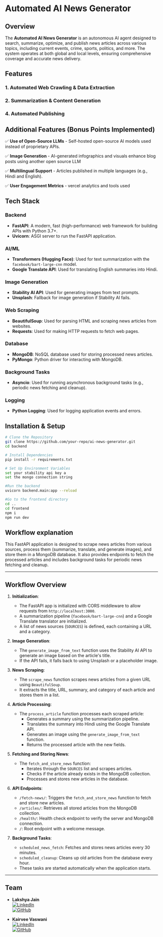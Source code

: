 # Automated AI News Generator

## Overview
The **Automated AI News Generator** is an autonomous AI agent designed to search, summarize, optimize, and publish news articles across various topics, including current events, crime, sports, politics, and more. The system operates at both global and local levels, ensuring comprehensive coverage and accurate news delivery.

## Features

### 1. **Automated Web Crawling & Data Extraction**

### 2. **Summarization & Content Generation**

### 4. **Automated Publishing**

## Additional Features (Bonus Points Implemented)

✅ **Use of Open-Source LLMs** - Self-hosted open-source AI models used instead of proprietary APIs.

✅ **Image Generation** - AI-generated infographics and visuals enhance blog posts using another open source LLM 

✅ **Multilingual Support** - Articles published in multiple languages (e.g., Hindi and English).

✅ **User Engagement Metrics** - vercel analytics and tools used 

## Tech Stack

### **Backend**
- **FastAPI**: A modern, fast (high-performance) web framework for building APIs with Python 3.7+.
- **Uvicorn**: ASGI server to run the FastAPI application.

### **AI/ML**
- **Transformers (Hugging Face)**: Used for text summarization with the `facebook/bart-large-cnn` model.
- **Google Translate API**: Used for translating English summaries into Hindi.

### **Image Generation**
- **Stability AI API**: Used for generating images from text prompts.
- **Unsplash**: Fallback for image generation if Stability AI fails.

### **Web Scraping**
- **BeautifulSoup**: Used for parsing HTML and scraping news articles from websites.
- **Requests**: Used for making HTTP requests to fetch web pages.

### **Database**
- **MongoDB**: NoSQL database used for storing processed news articles.
- **PyMongo**: Python driver for interacting with MongoDB.

### **Background Tasks**
- **Asyncio**: Used for running asynchronous background tasks (e.g., periodic news fetching and cleanup).

### **Logging**
- **Python Logging**: Used for logging application events and errors.


## Installation & Setup
```sh
# Clone the Repository
git clone https://github.com/your-repo/ai-news-generator.git
cd backend

# Install Dependencies
pip install -r requirements.txt 

# Set Up Environment Variables
set your stability api key a
set the mongo connection string

#Run the backend
uvicorn backend.main:app --reload

#Go to the frontend directory
cd ..
cd frontend
npm i
npm run dev

```
## Workflow explanation 

This FastAPI application is designed to scrape news articles from various sources, process them (summarize, translate, and generate images), and store them in a MongoDB database. It also provides endpoints to fetch the processed articles and includes background tasks for periodic news fetching and cleanup.

---

## **Workflow Overview**

1. **Initialization**:
   - The FastAPI app is initialized with CORS middleware to allow requests from `http://localhost:3000`.
   - A summarization pipeline (`facebook/bart-large-cnn`) and a Google Translate translator are initialized.
   - A list of news sources (`SOURCES`) is defined, each containing a URL and a category.

2. **Image Generation**:
   - The `generate_image_from_text` function uses the Stability AI API to generate an image based on the article's title.
   - If the API fails, it falls back to using Unsplash or a placeholder image.

3. **News Scraping**:
   - The `scrape_news` function scrapes news articles from a given URL using `BeautifulSoup`.
   - It extracts the title, URL, summary, and category of each article and stores them in a list.

4. **Article Processing**:
   - The `process_article` function processes each scraped article:
     - Generates a summary using the summarization pipeline.
     - Translates the summary into Hindi using the Google Translate API.
     - Generates an image using the `generate_image_from_text` function.
     - Returns the processed article with the new fields.

5. **Fetching and Storing News**:
   - The `fetch_and_store_news` function:
     - Iterates through the `SOURCES` list and scrapes articles.
     - Checks if the article already exists in the MongoDB collection.
     - Processes and stores new articles in the database.

6. **API Endpoints**:
   - `/fetch-news/`: Triggers the `fetch_and_store_news` function to fetch and store new articles.
   - `/articles/`: Retrieves all stored articles from the MongoDB collection.
   - `/health/`: Health check endpoint to verify the server and MongoDB connection.
   - `/`: Root endpoint with a welcome message.

7. **Background Tasks**:
   - `scheduled_news_fetch`: Fetches and stores news articles every 30 minutes.
   - `scheduled_cleanup`: Cleans up old articles from the database every hour.
   - These tasks are started automatically when the application starts.

---


## Team

- **Lakshya Jain**  
  [![LinkedIn](https://img.shields.io/badge/LinkedIn-0077B5?style=for-the-badge&logo=linkedin&logoColor=white)](https://www.linkedin.com/in/lakshya-jain-655bb8244/)  
  [![GitHub](https://img.shields.io/badge/GitHub-100000?style=for-the-badge&logo=github&logoColor=white)](https://github.com/lakshyajn)  

- **Kairvee Vaswani**  
  [![LinkedIn](https://img.shields.io/badge/LinkedIn-0077B5?style=for-the-badge&logo=linkedin&logoColor=white)](https://www.linkedin.com/in/kairveee/)  
  [![GitHub](https://img.shields.io/badge/GitHub-100000?style=for-the-badge&logo=github&logoColor=white)](https://github.com/kairveeehh)  

